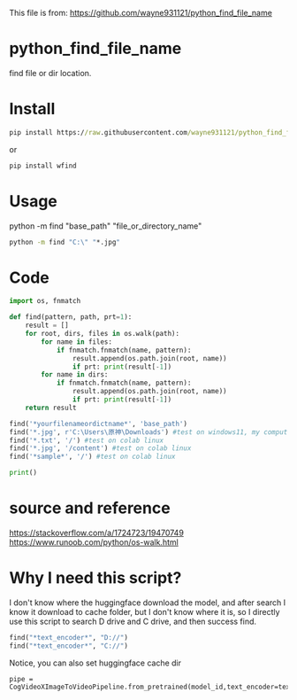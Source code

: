 This file is from: https://github.com/wayne931121/python_find_file_name

# python_find_file_name
find file or dir location.

# Install
```cmd
pip install https://raw.githubusercontent.com/wayne931121/python_find_file_name/refs/heads/main/wfind/dist/wfind-0.0.1.tar.gz
```
or
```cmd
pip install wfind
```

# Usage
python -m find "base_path" "file_or_directory_name"
```cmd
python -m find "C:\" "*.jpg" 
```

# Code
```py
import os, fnmatch

def find(pattern, path, prt=1):
    result = []
    for root, dirs, files in os.walk(path):
        for name in files:
            if fnmatch.fnmatch(name, pattern):
                result.append(os.path.join(root, name))
                if prt: print(result[-1])
        for name in dirs:
            if fnmatch.fnmatch(name, pattern):
                result.append(os.path.join(root, name))
                if prt: print(result[-1])
    return result

find('*yourfilenameordictname*', 'base_path')
find('*.jpg', r'C:\Users\原神\Downloads') #test on windows11, my computer.
find('*.txt', '/') #test on colab linux
find('*.jpg', '/content') #test on colab linux
find('*sample*', '/') #test on colab linux

print()
```

# source and reference
https://stackoverflow.com/a/1724723/19470749 <br>
https://www.runoob.com/python/os-walk.html

# Why I need this script?
I don't know where the huggingface download the model, and after search I know it download to cache folder, but I don't know where it is, so I directly use this script to search D drive and C drive, and then success find.
```py
find("*text_encoder*", "D://")
find("*text_encoder*", "C://")
```

Notice, you can also set huggingface cache dir
```
pipe = CogVideoXImageToVideoPipeline.from_pretrained(model_id,text_encoder=text_encoder,transformer=transformer,vae=vae,torch_dtype=torch.float16,cache_dir="D://3")
```

